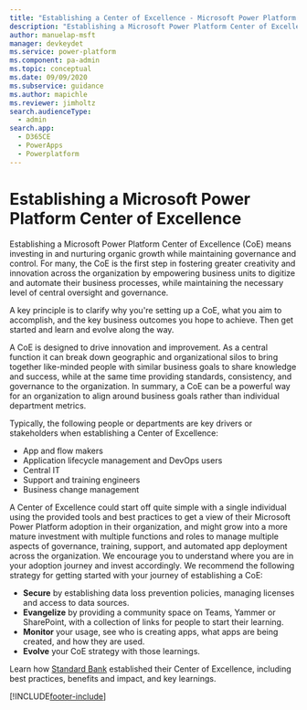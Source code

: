 ```yaml
---
title: "Establishing a Center of Excellence - Microsoft Power Platform | MicrosoftDocs"
description: "Establishing a Microsoft Power Platform Center of Excellence (CoE) means investing in and nurturing organic growth while maintaining governance and control."
author: manuelap-msft
manager: devkeydet
ms.service: power-platform
ms.component: pa-admin
ms.topic: conceptual
ms.date: 09/09/2020
ms.subservice: guidance
ms.author: mapichle
ms.reviewer: jimholtz
search.audienceType: 
  - admin
search.app: 
  - D365CE
  - PowerApps
  - Powerplatform
---
```

# Establishing a Microsoft Power Platform Center of Excellence

Establishing a Microsoft Power Platform Center of Excellence (CoE) means investing in and nurturing organic growth while maintaining governance and control. For many, the CoE is the first step in fostering greater creativity and innovation across the organization by empowering business units to digitize and automate their business processes, while maintaining the necessary level of central oversight and governance.

A key principle is to clarify why you're setting up a CoE, what you aim to accomplish, and the key business outcomes you hope to achieve. Then get started and learn and evolve along the way.

A CoE is designed to drive innovation and improvement. As a central function it can break down geographic and organizational silos to bring together like-minded people with similar business goals to share knowledge and success, while at the same time providing standards, consistency, and governance to the organization. In summary, a CoE can be a powerful way for an organization to align around business goals rather than individual department metrics.

Typically, the following people or departments are key drivers or stakeholders when establishing a Center of Excellence:

- App and flow makers
- Application lifecycle management and DevOps users
- Central IT
- Support and training engineers
- Business change management

A Center of Excellence could start off quite simple with a single individual using the provided tools and best practices to get a view of their Microsoft Power Platform adoption in their organization, and might grow into a more mature investment with multiple functions and roles to manage multiple aspects of governance, training, support, and automated app deployment across the organization. We encourage you to understand where you are in your adoption journey and invest accordingly. We recommend the following strategy for getting started with your journey of establishing a CoE:

- **Secure** by establishing data loss prevention policies, managing licenses and access to data sources.
- **Evangelize** by providing a community space on Teams, Yammer or SharePoint, with a collection of links for people to start their learning.
- **Monitor** your usage, see who is creating apps, what apps are being created, and how they are used.
- **Evolve** your CoE strategy with those learnings.

Learn how [Standard Bank](https://powerapps.microsoft.com/blog/standard-bank-south-africa-creates-a-center-of-excellence-for-the-power-platform/) established their Center of Excellence, including best practices, benefits and impact, and key learnings.


[!INCLUDE[footer-include](../../includes/footer-banner.md)]